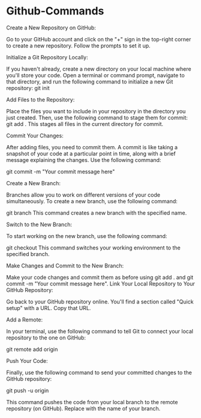# Github-Commands

Create a New Repository on GitHub:

Go to your GitHub account and click on the "+" sign in the top-right corner to create a new repository. Follow the prompts to set it up.

Initialize a Git Repository Locally:

If you haven't already, create a new directory on your local machine where you'll store your code. Open a terminal or command prompt, navigate to that directory, and run the following command to initialize a new Git repository:
git init

Add Files to the Repository:

Place the files you want to include in your repository in the directory you just created. Then, use the following command to stage them for commit:
git add .
This stages all files in the current directory for commit.

Commit Your Changes:

After adding files, you need to commit them. A commit is like taking a snapshot of your code at a particular point in time, along with a brief message explaining the changes. Use the following command:

git commit -m "Your commit message here"

Create a New Branch:

Branches allow you to work on different versions of your code simultaneously. To create a new branch, use the following command:

git branch <branch-name>
This command creates a new branch with the specified name.

Switch to the New Branch:

To start working on the new branch, use the following command:

git checkout <branch-name>
This command switches your working environment to the specified branch.

Make Changes and Commit to the New Branch:

Make your code changes and commit them as before using git add . and git commit -m "Your commit message here".
Link Your Local Repository to Your GitHub Repository:

Go back to your GitHub repository online. You'll find a section called "Quick setup" with a URL. Copy that URL.


Add a Remote:

In your terminal, use the following command to tell Git to connect your local repository to the one on GitHub:

git remote add origin <paste-the-copied-url-here>

Push Your Code:

Finally, use the following command to send your committed changes to the GitHub repository:

git push -u origin <branch-name>

This command pushes the code from your local branch to the remote repository (on GitHub). Replace with the name of your branch.
